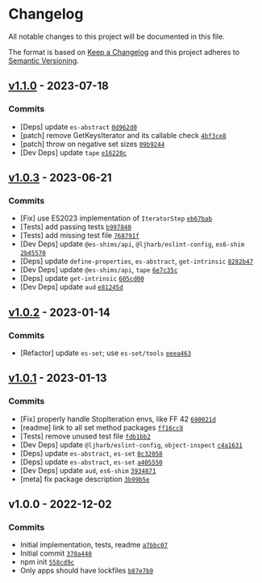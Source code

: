 # Changelog

All notable changes to this project will be documented in this file.

The format is based on [Keep a Changelog](https://keepachangelog.com/en/1.0.0/)
and this project adheres to [Semantic Versioning](https://semver.org/spec/v2.0.0.html).

## [v1.1.0](https://github.com/es-shims/Set.prototype.union/compare/v1.0.3...v1.1.0) - 2023-07-18

### Commits

- [Deps] update `es-abstract` [`0d962d0`](https://github.com/es-shims/Set.prototype.union/commit/0d962d0a4f94f0a4d369d854cf97a800ecd2734b)
- [patch] remove GetKeysIterator and its callable check [`4bf3ce8`](https://github.com/es-shims/Set.prototype.union/commit/4bf3ce8dcb4f2c6172c663cb1a636fedf6f6470c)
- [patch] throw on negative set sizes [`09b9244`](https://github.com/es-shims/Set.prototype.union/commit/09b9244bda70f84f6b29570434efc1390d34324a)
- [Dev Deps] update `tape` [`e16220c`](https://github.com/es-shims/Set.prototype.union/commit/e16220cca8ebeb89333faeab5a2a70d65bdc5224)

## [v1.0.3](https://github.com/es-shims/Set.prototype.union/compare/v1.0.2...v1.0.3) - 2023-06-21

### Commits

- [Fix] use ES2023 implementation of `IteratorStep` [`eb67bab`](https://github.com/es-shims/Set.prototype.union/commit/eb67babd7ad461179331b23c33c15e5d39af5d0d)
- [Tests] add passing tests [`b997840`](https://github.com/es-shims/Set.prototype.union/commit/b99784094a07ddbed10965e117bfca83a10f4a1c)
- [Tests] add missing test file [`768791f`](https://github.com/es-shims/Set.prototype.union/commit/768791f781238bdfe871315b413b82ee9e22dff7)
- [Dev Deps] update `@es-shims/api`, `@ljharb/eslint-config`, `es6-shim` [`2b45570`](https://github.com/es-shims/Set.prototype.union/commit/2b455701ed744cde8c685106ad521ce0d91dbb77)
- [Deps] update `define-properties`, `es-abstract`, `get-intrinsic` [`8282b47`](https://github.com/es-shims/Set.prototype.union/commit/8282b474b9b70cf8a42e5463c2426168c44ac163)
- [Dev Deps] update `@es-shims/api`, `tape` [`6e7c35c`](https://github.com/es-shims/Set.prototype.union/commit/6e7c35c04a3517d5fa0196376d3eb5c9d537cc9d)
- [Deps] update `get-intrinsic` [`605cd00`](https://github.com/es-shims/Set.prototype.union/commit/605cd00567edba944f7a4da1db5764f6d5fdc135)
- [Dev Deps] update `aud` [`e81245d`](https://github.com/es-shims/Set.prototype.union/commit/e81245d1ac18ceddd2ef2cfdf4f75dafa1f6747b)

## [v1.0.2](https://github.com/es-shims/Set.prototype.union/compare/v1.0.1...v1.0.2) - 2023-01-14

### Commits

- [Refactor] update `es-set`; use `es-set/tools` [`eeea463`](https://github.com/es-shims/Set.prototype.union/commit/eeea463d30f9d9d2dad7efedf2e5d1acf1e8211a)

## [v1.0.1](https://github.com/es-shims/Set.prototype.union/compare/v1.0.0...v1.0.1) - 2023-01-13

### Commits

- [Fix] properly handle StopIteration envs, like FF 42 [`690021d`](https://github.com/es-shims/Set.prototype.union/commit/690021d7e55a95ae4f8370b17be13433a347921b)
- [readme] link to all set method packages [`ff16cc8`](https://github.com/es-shims/Set.prototype.union/commit/ff16cc8f8c53c3636a274b159e5f9f5e69f1cd6f)
- [Tests] remove unused test file [`fdb1bb2`](https://github.com/es-shims/Set.prototype.union/commit/fdb1bb28a82e298d0b78999b67d1596e406644a2)
- [Dev Deps] update `@ljharb/eslint-config`, `object-inspect` [`c4a1631`](https://github.com/es-shims/Set.prototype.union/commit/c4a1631cf9dcafc15bb66c86665c6aeb3304d6cd)
- [Deps] update `es-abstract`, `es-set` [`0c32058`](https://github.com/es-shims/Set.prototype.union/commit/0c32058ab9db4453bf906202baab1d4c3a63d2ab)
- [Deps] update `es-abstract`, `es-set` [`a405550`](https://github.com/es-shims/Set.prototype.union/commit/a4055500cf8485d99e4766da4f77431ab24073de)
- [Dev Deps] update `aud`, `es6-shim` [`3934871`](https://github.com/es-shims/Set.prototype.union/commit/39348712fafba38320ea2fb36041d3aa482b073a)
- [meta] fix package description [`3b99b5e`](https://github.com/es-shims/Set.prototype.union/commit/3b99b5edc9fa69a2e2374d1061cfc82a5462e44e)

## v1.0.0 - 2022-12-02

### Commits

- Initial implementation, tests, readme [`a7bbc07`](https://github.com/es-shims/Set.prototype.union/commit/a7bbc0794a249af8a99f820a038bb620912b46e0)
- Initial commit [`370a440`](https://github.com/es-shims/Set.prototype.union/commit/370a44001e17a4661e26d6c56383a5b243068717)
- npm init [`558cd9c`](https://github.com/es-shims/Set.prototype.union/commit/558cd9cc89dfceb1c8d46cf897f8244665003c15)
- Only apps should have lockfiles [`b87e7b9`](https://github.com/es-shims/Set.prototype.union/commit/b87e7b9a059784284e787d06f3fc960d90c2048e)
